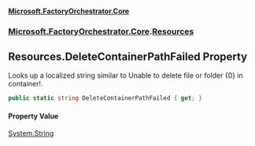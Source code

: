 #### [Microsoft.FactoryOrchestrator.Core](./Microsoft-FactoryOrchestrator-Core.md 'Microsoft.FactoryOrchestrator.Core')
### [Microsoft.FactoryOrchestrator.Core](./Microsoft-FactoryOrchestrator-Core.md 'Microsoft.FactoryOrchestrator.Core').[Resources](./Microsoft-FactoryOrchestrator-Core-Resources.md 'Microsoft.FactoryOrchestrator.Core.Resources')
## Resources.DeleteContainerPathFailed Property
Looks up a localized string similar to Unable to delete file or folder {0} in container!.  
```csharp
public static string DeleteContainerPathFailed { get; }
```
#### Property Value
[System.String](https://docs.microsoft.com/en-us/dotnet/api/System.String 'System.String')  
